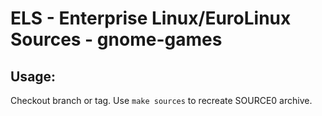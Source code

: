 # ELS - Enterprise Linux/EuroLinux Sources - gnome-games
 
## Usage:
  Checkout branch or tag. Use `make sources` to recreate  SOURCE0 archive.
